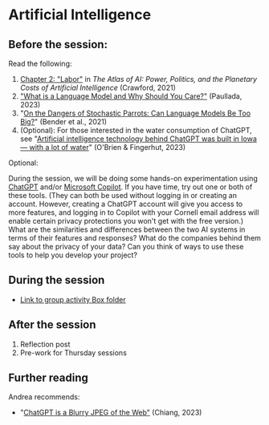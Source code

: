 # Artificial Intelligence

## Before the session:

Read the following:
1. [Chapter 2: "Labor"](https://doi.org/10.2307/j.ctv1ghv45t.5) in _The Atlas of AI: Power, Politics, and the Planetary Costs of Artificial Intelligence_ (Crawford, 2021)
2. ["What is a Language Model and Why Should You Care?"](https://logicmag.io/policy/what-is-a-language-model/) (Paullada, 2023)
3. "[On the Dangers of Stochastic Parrots: Can Language Models Be Too Big?](https://dl.acm.org/doi/10.1145/3442188.3445922)" (Bender et al., 2021)
4. (Optional): For those interested in the water consumption of ChatGPT, see "[Artificial intelligence technology behind ChatGPT was built in Iowa — with a lot of water](https://apnews.com/article/chatgpt-gpt4-iowa-ai-water-consumption-microsoft-f551fde98083d17a7e8d904f8be822c4)" (O'Brien & Fingerhut, 2023)

Optional:

During the session, we will be doing some hands-on experimentation using [ChatGPT](https://chatgpt.com) and/or [Microsoft Copilot](https://copilot.microsoft.com). If you have time, try out one or both of these tools. (They can both be used without logging in or creating an account. However, creating a ChatGPT account will give you access to more features, and logging in to Copilot with your Cornell email address will enable certain privacy protections you won't get with the free version.) What are the similarities and differences between the two AI systems in terms of their features and responses? What do the companies behind them say about the privacy of your data? Can you think of ways to use these tools to help you develop your project?

## During the session
* [Link to group activity Box folder](https://cornell.box.com/s/7yx2mf9ni2e3qu4h1djptidnthxzuqm7)

## After the session
1. Reflection post
2. Pre-work for Thursday sessions

## Further reading
Andrea recommends:
* "[ChatGPT is a Blurry JPEG of the Web"](https://www.newyorker.com/tech/annals-of-technology/chatgpt-is-a-blurry-jpeg-of-the-web) (Chiang, 2023)

